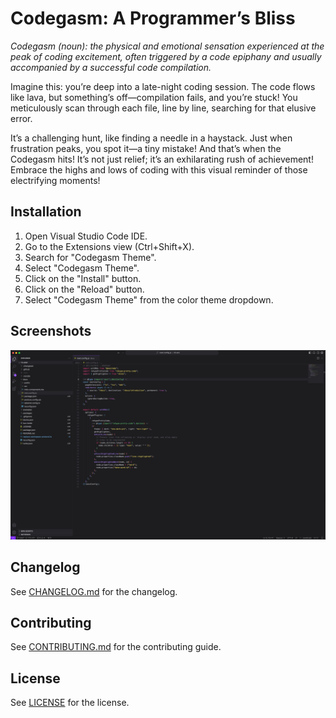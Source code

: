 # Codegasm: A Programmer’s Bliss

*Codegasm (noun): the physical and emotional sensation experienced at the peak of coding excitement, often triggered by a code epiphany and usually accompanied by a successful code compilation.*

Imagine this: you’re deep into a late-night coding session. The code flows like lava, but something’s off—compilation fails, and you’re stuck! You meticulously scan through each file, line by line, searching for that elusive error.

It’s a challenging hunt, like finding a needle in a haystack. Just when frustration peaks, you spot it—a tiny mistake! And that’s when the Codegasm hits! It’s not just relief; it’s an exhilarating rush of achievement! Embrace the highs and lows of coding with this visual reminder of those electrifying moments!

## Installation

1. Open Visual Studio Code IDE.
2. Go to the Extensions view (Ctrl+Shift+X).
3. Search for "Codegasm Theme".
4. Select "Codegasm Theme".
5. Click on the "Install" button.
6. Click on the "Reload" button.
7. Select "Codegasm Theme" from the color theme dropdown.

## Screenshots

![Editor](./screenshots/screenshot.jpg)

## Changelog

See [CHANGELOG.md](./CHANGELOG.md) for the changelog.

## Contributing

See [CONTRIBUTING.md](./CONTRIBUTING.md) for the contributing guide.

## License

See [LICENSE](./LICENSE) for the license.
